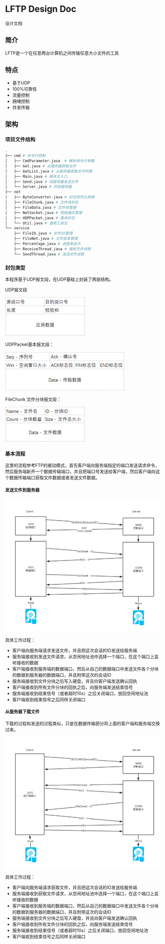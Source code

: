 # LFTP Design Doc

设计文档

## 简介

LFTP是一个在任意两台计算机之间传输任意大小文件的工具



## 特点

- 基于UDP
- 100%可靠性
- 流量控制
- 拥堵控制
- 并发传输



## 架构

### 项目文件结构

```bash
.
├── cmd # 命令行控制
│   ├── CmdParameter.java  # 解析命令行参数
│   ├── Get.java # 从服务器获取文件
│   ├── GetList.java # 从服务器获取文件列表
│   ├── Main.java # 程序主入口
│   ├── Send.java # 向服务器发送文件
│   └── Server.java # 开启服务器
├── net
│   ├── ByteConverter.java # 封包序列化转换
│   ├── FileChunk.java # 文件块封包
│   ├── FileData.java # 文件块管理
│   ├── NetSocket.java # 网络通讯管理
│   ├── UDPPacket.java # 基本封包
│   └── Util.java # 通用工具包
└── service
    ├── FileIO.java # 文件IO管理
    ├── FileNet.java # 文件收发管理
    ├── Percentage.java # 进度条显示
    ├── ReceiveThread.java # 接收文件线程
    └── SendThread.java # 发送文件线程
```



### 封包类型

本程序基于UDP报文段，在UDP基础上封装了两层结构。

UDP报文段

![1543559836723](Design-doc/1543559836723.png)

UDPPacket基本报文段：

![1543559817122](Design-doc/1543559817122.png)

FileChunk 文件分块报文段：

![1543559921768](Design-doc/1543559921768.png)



### 基本流程

这里的流程参考FTP的被动模式，首先客户端向服务端指定的端口发送请求命令，然后服务端新开一个数据传输端口，并且把端口号发送给客户端，然后客户端向这个数据传输端口获取文件数据或者发送文件数据。

#### 发送文件到服务器

![send](Design-doc/send.png)

具体工作过程：

- 客户端向服务端请求发送文件，并且把这次会话的ID发送给服务端
- 服务端接收到发送文件请求，从空闲地址池中选择一个端口，在这个端口上监听接收的数据
- 客户端接收到服务端的数据端口，然后从自己的数据端口中发送文件各个分块的数据到服务器的数据端口，并且附带这次的会话ID
- 服务端接收到文件分块之后写入硬盘，并且向客户端发送确认回执
- 客户端接收到所有文件分块的回执之后，向服务端发送结束信号
- 服务端接收到结束信号（或者超时10s）之后关闭端口，放回空闲地址池
- 客户端收到结束信号之后同样关闭端口



#### 从服务器下载文件

下载的过程和发送的过程类似，只是在数据传输部分将上面的客户端和服务端交换过来。

![Download](Design-doc/Download.png)

具体工作过程：

- 客户端向服务端请求获取文件，并且把这次会话的ID发送给服务端
- 服务端接收到获取文件请求，从空闲地址池中选择一个端口，在这个端口上监听接收的数据
- 客户端接收到服务端的数据端口，然后从自己的数据端口中发送文件各个分块的数据到服务器的数据端口，并且附带这次的会话ID
- 服务端接收到文件分块之后写入硬盘，并且向客户端发送确认回执
- 客户端接收到所有文件分块的回执之后，向服务端发送结束信号
- 服务端接收到结束信号（或者超时10s）之后关闭端口，放回空闲地址池
- 客户端收到结束信号之后同样关闭端口